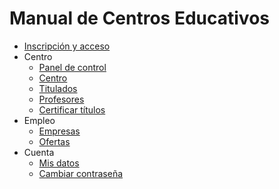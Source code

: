 # Manual de Centros Educativos



- [Inscripción y acceso](inscripcion.md)
- Centro
  - [Panel de control](panelcontrol.md)
  - [Centro](centro.md)
  - [Titulados](titulados.md)
  - [Profesores](profesores.md)
  - [Certificar títulos](certificar.md)
- Empleo
  - [Empresas](empresas.md)
  - [Ofertas](ofertas.md)
- Cuenta
  - [Mis datos](mis_datos.md)
  - [Cambiar contraseña](cambiar_contrasenya.md)
  





